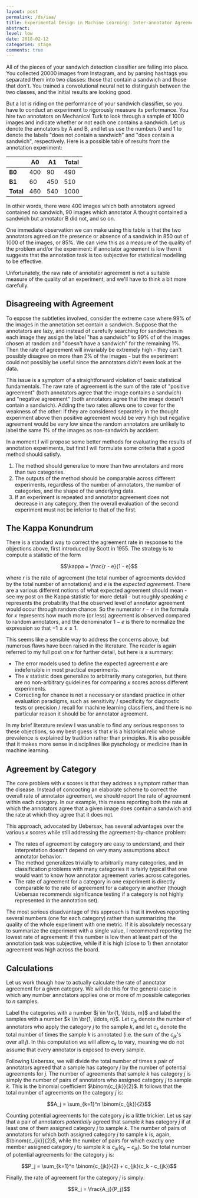 ```yaml
---
layout: post
permalink: /ds/iaa/
title: Experimental Design in Machine Learning: Inter-annotator Agreement
abstract: 
level: low
date: 2018-02-12
categories: stage
comments: true
---
```


All of the pieces of your sandwich detection classifier are falling into place.
You collected 20000 images from Instagram, and by parsing hashtags you separated them into two classes: those that contain a sandwich and those that don't.
You trained a convolutional neural net to distinguish between the two classes, and the initial results are looking good.

But a lot is riding on the performance of your sandwich classifier, so you have to conduct an experiment to rigorously measure its performance.
You hire two annotators on Mechanical Turk to look through a sample of 1000 images and indicate whether or not each one contains a sandwich.
Let us denote the annotators by A and B, and let us use the numbers 0 and 1 to denote the labels "does not contain a sandwich" and "does contain a sandwich", respectively.
Here is a possible table of results from the annotation experiment:

| | A0 | A1 | Total |
|---|---|---|---|
| **B0** | 400 | 90 | 490 |
| **B1** | 60 | 450 | 510 |
| **Total** | 460 | 540 | 1000 |

In other words, there were 400 images which both annotators agreed contained no sandwich, 90 images which annotator A thought contained a sandwich but annotator B did not, and so on.

One immediate observation we can make using this table is that the two annotators agreed on the presence or absence of a sandwich in 850 out of 1000 of the images, or 85%.
We can view this as a measure of the quality of the problem and/or the experiment: if annotator agreement is low then it suggests that the annotation task is too subjective for statistical modelling to be effective.

Unfortunately, the raw rate of annotator agreement is not a suitable measure of the quality of an experiment, and we'll have to think a bit more carefully.

## Disagreeing with Agreement

To expose the subtleties involved, consider the extreme case where 99% of the images in the annotation set contain a sandwich.
Suppose that the annotators are lazy, and instead of carefully searching for sandwiches in each image they assign the label "has a sandwich" to 99% of of the images chosen at random and "doesn't have a sandwich" for the remaining 1%.
Then the rate of agreement will invariably be extremely high - they can't possibly disagree on more than 2% of the images - but the experiment could not possibly be useful since the annotators didn't even look at the data.

This issue is a symptom of a straightforward violation of basic statistical fundamentals.
The raw rate of agreement is the sum of the rate of "positive agreement" (both annotators agree that the image contains a sandwich) and "negative agreement" (both annotators agree that the image doesn't contain a sandwich).
Adding the two rates allows one to cover for the weakness of the other: if they are considered separately in the thought experiment above then positive agreement would be very high but negative agreement would be very low since the random annotators are unlikely to label the same 1% of the images as non-sandwich by accident.

In a moment I will propose some better methods for evaluating the results of annotation experiments, but first I will formulate some criteria that a good method should satisfy.

1. The method should generalize to more than two annotators and more than two categories.
2. The outputs of the method should be comparable across different experiments, regardless of the number of annotators, the number of categories, and the shape of the underlying data.
3. If an experiment is repeated and annotator agreement does not decrease in any category, then the overall evaluation of the second experiment must not be inferior to that of the first.

## The Kappa Konundrum

There is a standard way to correct the agreement rate in response to the objections above, first introduced by Scott in 1955.
The strategy is to compute a statistic of the form

$$\kappa = \frac{r - e}{1 - e}$$

where $r$ is the rate of agreement (the total number of agreements devided by the total number of annotations) and $e$ is the _expected agreement_.
There are a various different notions of what expected agreement should mean - see my post on the Kappa statistic for more detail - but roughly speaking $e$ represents the probability that the observed level of annotator agreement would occur through random chance.
So the numerator $r - e$ in the formula for $\kappa$ represents how much more (or less) agreement is observed compared to random annotators, and the denominator $1 - e$ is there to normalize the expression so that $-1 \leq \kappa \leq 1$.

This seems like a sensible way to address the concerns above, but numerous flaws have been raised in the literature.
The reader is again referred to my full post on $\kappa$ for further detail, but here is a summary:

- The error models used to define the expected agreement $e$ are indefensible in most practical experiments.
- The $\kappa$ statistic does generalize to arbitrarily many categories, but there are no non-arbitrary guidelines for comparing $\kappa$ scores across different experiments.
- Correcting for chance is not a necessary or standard practice in other evaluation paradigms, such as sensitivity / specificity for diagnostic tests or precision / recall for machine learning classifiers, and there is no particular reason it should be for annotator agreement.

In my brief literature review I was unable to find any serious responses to these objections, so my best guess is that $\kappa$ is a historical relic whose prevalence is explained by tradition rather than principles.
It is also possible that it makes more sense in disciplines like pyschology or medicine than in machine learning.

## Agreement by Category

The core problem with $\kappa$ scores is that they address a symptom rather than the disease.
Instead of concocting an elaborate scheme to correct the overall rate of annotator agreement, we should report the rate of agreement within each category.
In our example, this means reporting both the rate at which the annotators agree that a given image does contain a sandwich and the rate at which they agree that it does not.

This approach, advocated by Uebersax, has several advantages over the various $\kappa$ scores while still addressing the agreement-by-chance problem:

- The rates of agreement by category are easy to understand, and their interpretation doesn't depend on very many assumptions about annotator behavior.
- The method generalizes trivially to arbitrarily many categories, and in classification problems with many categories it is fairly typical that one would want to know how annotator agreement varies across categories.
- The rate of agreement for a category in one experiment is directly comparable to the rate of agreement for a category in another (though Uebersax recommends significance testing if a category is not highly represented in the annotation set).

The most serious disadvantage of this approach is that it involves reporting several numbers (one for each category) rather than summarizing the quality of the whole experiment with one metric.
If it is absolutely necessary to summarize the experiment with a single value, I recommend reporting the lowest rate of agreement: if this number is low then at least part of the annotation task was subjective, while if it is high (close to 1) then annotator agreement was high across the board.

## Calculations

Let us work though how to actually calculate the rate of annotator agreement for a given category.
We will do this for the general case in which any number annotators applies one or more of $m$ possible categories to $n$ samples.

Label the categories with a number $j \in \br{1, \ldots, m}$ and label the samples with a number $k \in \br{1, \ldots, n}$.
Let $c_{jk}$ denote the number of annotators who apply the category $j$ to the sample $k$, and let $c_k$ denote the total number of times the sample $k$ is annotated (i.e. the sum of the $c_{jk}$'s over all $j$).
In this computation we will allow $c_k$ to vary, meaning we do not assume that every annotator is exposed to every sample.

Following Uebersax, we will divide the total number of times a pair of annotators agreed that a sample has category $j$ by the number of potential agreements for $j$.
The number of agreements that sample $k$ has category $j$ is simply the number of pairs of annotators who assigned category $j$ to sample $k$.
This is the binomial coefficient $\binom{c_{jk}}{2}$.
It follows that the total number of agreements on the category $j$ is:

$$A_j = \sum_{k=1}^n \binom{c_{jk}}{2}$$

Counting potential agreements for the category $j$ is a little trickier.
Let us say that a pair of annotators _potentially_ agreed that sample $k$ has category $j$ if at least one of them assigned category $j$ to sample $k$.
The number of pairs of annotators for which both assigned category $j$ to sample $k$ is, again, $\binom{c_{jk}}{2}$, while the number of pairs for which exactly one member assigned category $j$ to sample $k$ is $c_{jk}(c_k - c_{jk})$.
So the total number of potential agreements for the category $j$ is:

$$P_j = \sum_{k=1}^n \binom{c_{jk}}{2} + c_{jk}(c_k - c_{jk})$$

Finally, the rate of agreement for the category $j$ is simply:

$$R_j = \frac{A_j}{P_j}$$

